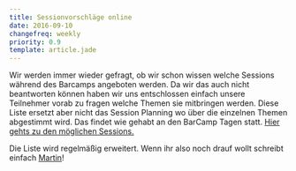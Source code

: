 ```yaml
---
title: Sessionvorschläge online
date: 2016-09-10
changefreq: weekly
priority: 0.9
template: article.jade
---
```


Wir werden immer wieder gefragt, ob wir schon wissen welche Sessions während des Barcamps angeboten werden. Da wir das auch nicht beantworten können haben wir uns entschlossen einfach unsere Teilnehmer vorab zu fragen welche Themen sie mitbringen werden. Diese Liste ersetzt aber nicht das Session Planning wo über die einzelnen Themen abgestimmt wird. Das findet wie gehabt an den BarCamp Tagen statt. <a href="http://www.barcamp-erfurt.de/sessions/">Hier gehts zu den möglichen Sessions.</a>

Die Liste wird regelmäßig erweitert. Wenn ihr also noch drauf wollt schreibt einfach <a href="mailto:martin@barcamp-erfurt.de">Martin</a>!
